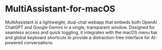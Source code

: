 # MultiAssistant-for-macOS
MultiAssistant is a lightweight, dual-chat webapp that embeds both OpenAI ChatGPT and Google Gemini in a single, transparent window. Designed for seamless access and quick toggling, it integrates with the macOS menu bar and global keyboard shortcuts to provide a distraction-free interface for AI-powered conversations.
